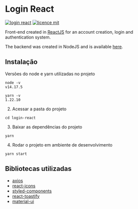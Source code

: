 # Login React
[![login react](https://img.shields.io/badge/viniciuscondev-login--react-blue)](https://github.com/viniciuscondev/login-react)
[![licence mit](https://img.shields.io/github/license/viniciuscondev/login-react?color=blue)](https://github.com/viniciuscondev/login-react/blob/main/LICENSE)

Front-end created in [ReactJS](https://github.com/facebook/react) for an account creation, login and authentication system. 

The backend was created in NodeJS and is available [here](https://github.com/viniciuscondev/ts-api-boilerplate).

## Instalação ##

Versões do node e yarn utilizadas no projeto
```
node -v
v14.17.5

yarn -v
1.22.10
```

2. Acessar a pasta do projeto

```
cd login-react
```

3. Baixar as dependências do projeto

```
yarn
```

4. Rodar o projeto em ambiente de desenvolvimento

```
yarn start
```

## Bibliotecas utilizadas ##
* [axios](https://github.com/axios/axios)
* [react-icons](https://github.com/react-icons/react-icons)
* [styled-components](https://github.com/styled-components/-styled-components)
* [react-toastify](https://github.com/fkhadra/react-toastify)
* [material-ui](https://github.com/mui-org/material-ui)